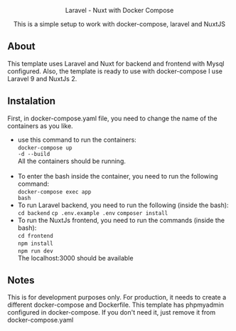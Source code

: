 <p align="center">Laravel - Nuxt with Docker Compose</p>

<p align="center">
  This is a simple setup to work with docker-compose, laravel and NuxtJS
</p>

## About

This template uses Laravel and Nuxt for backend and frontend with Mysql configured.
Also, the template is ready to use with docker-compose
I use Laravel 9 and NuxtJs 2.

## Instalation

First, in docker-compose.yaml file, you need to change the name of the containers as you like.

- use this command to run the containers:<br/>
  <code>docker-compose up -d --build</code><br/>
  All the containers should be running.<br/><br/>
- To enter the bash inside the container, you need to run the following command:<br>
  <code>docker-compose exec app bash</code><br/>
- To run Laravel backend, you need to run the following (inside the bash):<br/>
  <code>cd backend</code>
  <code>cp .env.example .env</code>
  <code>composer install</code>
- To run the NuxtJs frontend, you need to run the commands (inside the bash):<br/>
  <code>cd frontend</code><br/>
  <code>npm install</code><br/>
  <code>npm run dev</code><br/>
  The localhost:3000 should be available<br/>

## Notes

This is for development purposes only. For production, it needs to create a different docker-compose and Dockerfile.
This template has phpmyadmin configured in docker-compose. If you don't need it, just remove it from docker-compose.yaml
